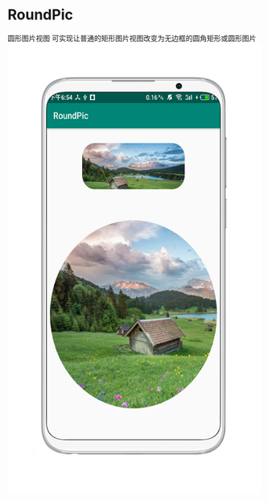 # RoundPic
圆形图片视图
可实现让普通的矩形图片视图改变为无边框的圆角矩形或圆形图片
![img](https://github.com/Mr-Cai/RoundPic/blob/master/screenshot/1538391359364.png)
